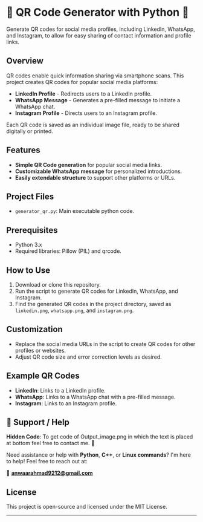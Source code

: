 # 🎉 QR Code Generator with Python 🐍

Generate QR codes for social media profiles, including LinkedIn, WhatsApp, and Instagram, to allow for easy sharing of contact information and profile links.

## Overview

QR codes enable quick information sharing via smartphone scans. This project creates QR codes for popular social media platforms:

- **LinkedIn Profile** - Redirects users to a LinkedIn profile.
- **WhatsApp Message** - Generates a pre-filled message to initiate a WhatsApp chat.
- **Instagram Profile** - Directs users to an Instagram profile.

Each QR code is saved as an individual image file, ready to be shared digitally or printed.

## Features

- **Simple QR Code generation** for popular social media links.
- **Customizable WhatsApp message** for personalized introductions.
- **Easily extendable structure** to support other platforms or URLs.

## Project Files

- `generator_qr.py`: Main executable python code.

## Prerequisites

- Python 3.x
- Required libraries: Pillow (PIL) and qrcode.

## How to Use

1. Download or clone this repository.
2. Run the script to generate QR codes for LinkedIn, WhatsApp, and Instagram.
3. Find the generated QR codes in the project directory, saved as `linkedin.png`, `whatsapp.png`, and `instagram.png`.

## Customization

- Replace the social media URLs in the script to create QR codes for other profiles or websites.
- Adjust QR code size and error correction levels as desired.

## Example QR Codes

- **LinkedIn**: Links to a LinkedIn profile.
- **WhatsApp**: Links to a WhatsApp chat with a pre-filled message.
- **Instagram**: Links to an Instagram profile.

## 🤝 Support / Help
**Hidden Code**: To get code of Output_image.png in which the text is placed at bottom feel free to contact me. 🤙

Need assistance or help with **Python**, **C++**, or **Linux commands**? I'm here to help! Feel free to reach out at:

📧 **[anwaarahmad9212@gmail.com](mailto:email.com)**

## License

This project is open-source and licensed under the MIT License.

---

